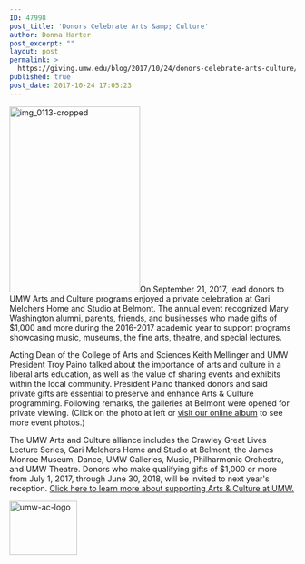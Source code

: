 ```yaml
---
ID: 47998
post_title: 'Donors Celebrate Arts &amp; Culture'
author: Donna Harter
post_excerpt: ""
layout: post
permalink: >
  https://giving.umw.edu/blog/2017/10/24/donors-celebrate-arts-culture/
published: true
post_date: 2017-10-24 17:05:23
---
```

<a href="https://flic.kr/s/aHskvEJ4bt" target="_blank"><img class="alignleft wp-image-48015" src="https://giving.umw.edu/wp-content/uploads/2017/10/IMG_0113-cropped-211x300.jpg" alt="img_0113-cropped" width="230" height="327" /></a>On September 21, 2017, lead donors to UMW Arts and Culture programs enjoyed a private celebration at Gari Melchers Home and Studio at Belmont. The annual event recognized Mary Washington alumni, parents, friends, and businesses who made gifts of $1,000 and more during the 2016-2017 academic year to support programs showcasing music, museums, the fine arts, theatre, and special lectures.

Acting Dean of the College of Arts and Sciences Keith Mellinger and UMW President Troy Paino talked about the importance of arts and culture in a liberal arts education, as well as the value of sharing events and exhibits within the local community. President Paino thanked donors and said private gifts are essential to preserve and enhance Arts &amp; Culture programming. Following remarks, the galleries at Belmont were opened for private viewing. (Click on the photo at left or <a href="https://flic.kr/s/aHskvEJ4bt" target="_blank">visit our online album</a> to see more event photos.)

The UMW Arts and Culture alliance includes the Crawley Great Lives Lecture Series, Gari Melchers Home and Studio at Belmont, the James Monroe Museum, Dance, UMW Galleries, Music, Philharmonic Orchestra, and UMW Theatre. Donors who make qualifying gifts of $1,000 or more from July 1, 2017, through June 30, 2018, will be invited to next year's reception. <a href="http://www.umw.edu/arts/" target="_blank">Click here to learn more about supporting Arts &amp; Culture at UMW.</a>

<a href="https://giving.umw.edu/wp-content/uploads/2017/10/UMW-AC-logo.png"><img class="  wp-image-48005 aligncenter" src="https://giving.umw.edu/wp-content/uploads/2017/10/UMW-AC-logo-300x238.png" alt="umw-ac-logo" width="119" height="95" /></a>

&nbsp;